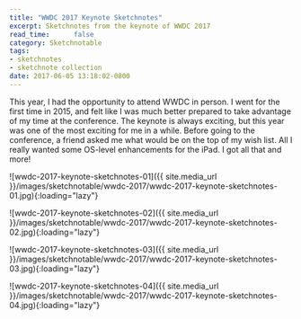 ```yaml
---
title: "WWDC 2017 Keynote Sketchnotes"
excerpt: Sketchnotes from the keynote of WWDC 2017
read_time:      false
category: Sketchnotable
tags:
- sketchnotes
- sketchnote collection
date: 2017-06-05 13:18:02-0800
---
```


This year, I had the opportunity to attend WWDC in person. I went for the first time in 2015, and felt like I was much better prepared to take advantage of my time at the conference. The keynote is always exciting, but this year was one of the most exciting for me in a while. Before going to the conference, a friend asked me what would be on the top of my wish list. All I really wanted some OS-level enhancements for the iPad. I got all that and more!

![wwdc-2017-keynote-sketchnotes-01]({{ site.media_url }}/images/sketchnotable/wwdc-2017/wwdc-2017-keynote-sketchnotes-01.jpg){:loading="lazy"}

![wwdc-2017-keynote-sketchnotes-02]({{ site.media_url }}/images/sketchnotable/wwdc-2017/wwdc-2017-keynote-sketchnotes-02.jpg){:loading="lazy"}

![wwdc-2017-keynote-sketchnotes-03]({{ site.media_url }}/images/sketchnotable/wwdc-2017/wwdc-2017-keynote-sketchnotes-03.jpg){:loading="lazy"}

![wwdc-2017-keynote-sketchnotes-04]({{ site.media_url }}/images/sketchnotable/wwdc-2017/wwdc-2017-keynote-sketchnotes-04.jpg){:loading="lazy"}
